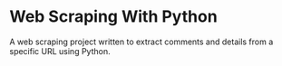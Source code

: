 # Web Scraping With Python 

A web scraping project written to extract comments and details from a specific URL using Python.

